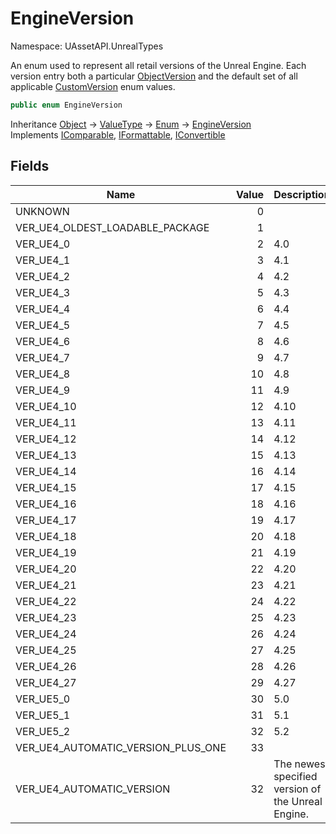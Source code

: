 # EngineVersion

Namespace: UAssetAPI.UnrealTypes

An enum used to represent all retail versions of the Unreal Engine. Each version entry both a particular [ObjectVersion](./uassetapi.unrealtypes.objectversion.md) and the default set of all applicable [CustomVersion](./uassetapi.customversion.md) enum values.

```csharp
public enum EngineVersion
```

Inheritance [Object](https://docs.microsoft.com/en-us/dotnet/api/system.object) → [ValueType](https://docs.microsoft.com/en-us/dotnet/api/system.valuetype) → [Enum](https://docs.microsoft.com/en-us/dotnet/api/system.enum) → [EngineVersion](./uassetapi.unrealtypes.engineversion.md)<br>
Implements [IComparable](https://docs.microsoft.com/en-us/dotnet/api/system.icomparable), [IFormattable](https://docs.microsoft.com/en-us/dotnet/api/system.iformattable), [IConvertible](https://docs.microsoft.com/en-us/dotnet/api/system.iconvertible)

## Fields

| Name | Value | Description |
| --- | --: | --- |
| UNKNOWN | 0 |  |
| VER_UE4_OLDEST_LOADABLE_PACKAGE | 1 |  |
| VER_UE4_0 | 2 | 4.0 |
| VER_UE4_1 | 3 | 4.1 |
| VER_UE4_2 | 4 | 4.2 |
| VER_UE4_3 | 5 | 4.3 |
| VER_UE4_4 | 6 | 4.4 |
| VER_UE4_5 | 7 | 4.5 |
| VER_UE4_6 | 8 | 4.6 |
| VER_UE4_7 | 9 | 4.7 |
| VER_UE4_8 | 10 | 4.8 |
| VER_UE4_9 | 11 | 4.9 |
| VER_UE4_10 | 12 | 4.10 |
| VER_UE4_11 | 13 | 4.11 |
| VER_UE4_12 | 14 | 4.12 |
| VER_UE4_13 | 15 | 4.13 |
| VER_UE4_14 | 16 | 4.14 |
| VER_UE4_15 | 17 | 4.15 |
| VER_UE4_16 | 18 | 4.16 |
| VER_UE4_17 | 19 | 4.17 |
| VER_UE4_18 | 20 | 4.18 |
| VER_UE4_19 | 21 | 4.19 |
| VER_UE4_20 | 22 | 4.20 |
| VER_UE4_21 | 23 | 4.21 |
| VER_UE4_22 | 24 | 4.22 |
| VER_UE4_23 | 25 | 4.23 |
| VER_UE4_24 | 26 | 4.24 |
| VER_UE4_25 | 27 | 4.25 |
| VER_UE4_26 | 28 | 4.26 |
| VER_UE4_27 | 29 | 4.27 |
| VER_UE5_0 | 30 | 5.0 |
| VER_UE5_1 | 31 | 5.1 |
| VER_UE5_2 | 32 | 5.2 |
| VER_UE4_AUTOMATIC_VERSION_PLUS_ONE | 33 |  |
| VER_UE4_AUTOMATIC_VERSION | 32 | The newest specified version of the Unreal Engine. |
